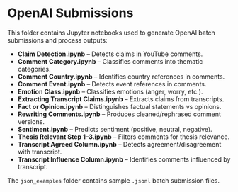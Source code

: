 # OpenAI Submissions

This folder contains Jupyter notebooks used to generate OpenAI batch submissions and process outputs:

- **Claim Detection.ipynb** – Detects claims in YouTube comments.  
- **Comment Category.ipynb** – Classifies comments into thematic categories.  
- **Comment Country.ipynb** – Identifies country references in comments.  
- **Comment Event.ipynb** – Detects event references in comments.  
- **Emotion Class.ipynb** – Classifies emotions (anger, worry, etc.).  
- **Extracting Transcript Claims.ipynb** – Extracts claims from transcripts.  
- **Fact or Opinion.ipynb** – Distinguishes factual statements vs opinions.  
- **Rewriting Comments.ipynb** – Produces cleaned/rephrased comment versions.  
- **Sentiment.ipynb** – Predicts sentiment (positive, neutral, negative).  
- **Thesis Relevant Step 1–3.ipynb** – Filters comments for thesis relevance.  
- **Transcript Agreed Column.ipynb** – Detects agreement/disagreement with transcript.  
- **Transcript Influence Column.ipynb** – Identifies comments influenced by transcript.  

The `json_examples` folder contains sample `.jsonl` batch submission files.

